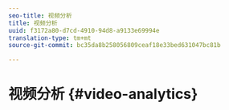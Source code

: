 ```yaml
---
seo-title: 视频分析
title: 视频分析
uuid: f3172a80-d7cd-4910-94d8-a9133e69994e
translation-type: tm+mt
source-git-commit: bc35da8b258056809ceaf18e33bed631047bc81b

---
```



# 视频分析 {#video-analytics}

